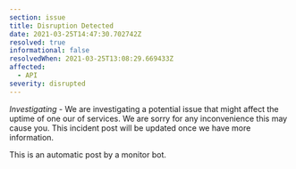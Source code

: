 ```yaml
---
section: issue
title: Disruption Detected
date: 2021-03-25T14:47:30.702742Z
resolved: true
informational: false
resolvedWhen: 2021-03-25T13:08:29.669433Z
affected:
  - API
severity: disrupted
---
```

*Investigating* - We are investigating a potential issue that might affect the uptime of one our of services. We are sorry for any inconvenience this may cause you. This incident post will be updated once we have more information.

This is an automatic post by a monitor bot.
        
